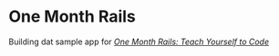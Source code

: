 # One Month Rails

Building dat sample app for 
[*One Month Rails: Teach Yourself to Code*](http://onemonthrails.com)
